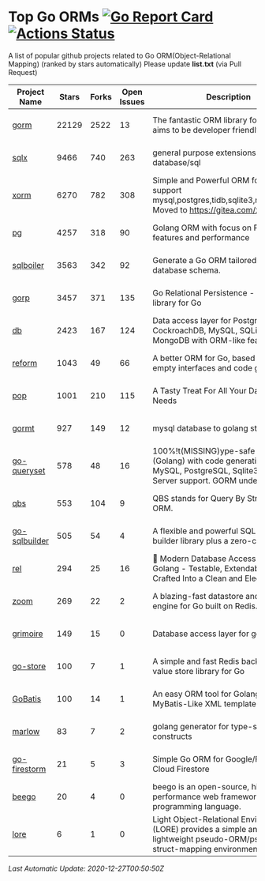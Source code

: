 # Top Go ORMs [![Go Report Card](https://goreportcard.com/badge/github.com/d-tsuji/awesome-go-orms)](https://goreportcard.com/report/github.com/d-tsuji/awesome-go-orms) [![Actions Status](https://github.com/d-tsuji/awesome-go-orms/workflows/CI/badge.svg)](https://github.com/d-tsuji/awesome-go-orms/actions)
A list of popular github projects related to Go ORM(Object-Relational Mapping) (ranked by stars automatically)
Please update **list.txt** (via Pull Request)

| Project Name | Stars | Forks | Open Issues | Description | Last Update |
| ------------ | ----- | ----- | ----------- | ----------- | ----------- |
| [gorm](https://github.com/go-gorm/gorm) | 22129 | 2522 | 13 | The fantastic ORM library for Golang, aims to be developer friendly | 2020-12-26 22:59:12 |
| [sqlx](https://github.com/jmoiron/sqlx) | 9466 | 740 | 263 | general purpose extensions to golang's database/sql | 2020-12-26 19:57:11 |
| [xorm](https://github.com/go-xorm/xorm) | 6270 | 782 | 308 | Simple and Powerful ORM for Go, support mysql,postgres,tidb,sqlite3,mssql,oracle, Moved to https://gitea.com/xorm/xorm | 2020-12-25 08:19:47 |
| [pg](https://github.com/go-pg/pg) | 4257 | 318 | 90 | Golang ORM with focus on PostgreSQL features and performance | 2020-12-26 18:18:06 |
| [sqlboiler](https://github.com/volatiletech/sqlboiler) | 3563 | 342 | 92 | Generate a Go ORM tailored to your database schema. | 2020-12-26 18:41:39 |
| [gorp](https://github.com/go-gorp/gorp) | 3457 | 371 | 135 | Go Relational Persistence - an ORM-ish library for Go | 2020-12-26 18:02:42 |
| [db](https://github.com/upper/db) | 2423 | 167 | 124 | Data access layer for PostgreSQL, CockroachDB, MySQL, SQLite and MongoDB with ORM-like features. | 2020-12-25 06:37:24 |
| [reform](https://github.com/go-reform/reform) | 1043 | 49 | 66 | A better ORM for Go, based on non-empty interfaces and code generation. | 2020-12-26 03:37:59 |
| [pop](https://github.com/gobuffalo/pop) | 1001 | 210 | 115 | A Tasty Treat For All Your Database Needs | 2020-12-26 16:16:25 |
| [gormt](https://github.com/xxjwxc/gormt) | 927 | 149 | 12 | mysql database to golang struct | 2020-12-26 08:59:41 |
| [go-queryset](https://github.com/jirfag/go-queryset) | 578 | 48 | 16 | 100%!t(MISSING)ype-safe ORM for Go (Golang) with code generation and MySQL, PostgreSQL, Sqlite3, SQL Server support. GORM under the hood. | 2020-12-26 15:52:24 |
| [qbs](https://github.com/coocood/qbs) | 553 | 104 | 9 | QBS stands for Query By Struct. A Go ORM. | 2020-12-14 06:17:48 |
| [go-sqlbuilder](https://github.com/huandu/go-sqlbuilder) | 505 | 54 | 4 | A flexible and powerful SQL string builder library plus a zero-config ORM. | 2020-12-26 21:16:44 |
| [rel](https://github.com/go-rel/rel) | 294 | 25 | 16 | :gem: Modern Database Access Layer for Golang - Testable, Extendable and Crafted Into a Clean and Elegant API | 2020-12-21 08:45:17 |
| [zoom](https://github.com/albrow/zoom) | 269 | 22 | 2 | A blazing-fast datastore and querying engine for Go built on Redis. | 2020-11-26 05:51:47 |
| [grimoire](https://github.com/Fs02/grimoire) | 149 | 15 | 0 | Database access layer for golang | 2020-11-09 04:56:42 |
| [go-store](https://github.com/gosuri/go-store) | 100 | 7 | 1 | A simple and fast Redis backed key-value store library for Go | 2020-09-28 11:20:45 |
| [GoBatis](https://github.com/runner-mei/GoBatis) | 100 | 14 | 1 | An easy ORM tool for Golang, support MyBatis-Like XML template SQL | 2020-12-14 13:27:37 |
| [marlow](https://github.com/dadleyy/marlow) | 83 | 7 | 2 | golang generator for type-safe sql api constructs | 2020-08-18 14:11:29 |
| [go-firestorm](https://github.com/jschoedt/go-firestorm) | 21 | 5 | 3 | Simple Go ORM for Google/Firebase Cloud Firestore | 2020-12-22 23:58:11 |
| [beego](https://github.com/astaxie/beego) | 20 | 4 | 0 | beego is an open-source, high-performance web framework for the Go programming language. | 2020-12-26 11:00:32 |
| [lore](https://github.com/abrahambotros/lore) | 6 | 1 | 0 | Light Object-Relational Environment (LORE) provides a simple and lightweight pseudo-ORM/pseudo-struct-mapping environment for Go | 2020-07-01 08:56:52 |

*Last Automatic Update: 2020-12-27T00:50:50Z*